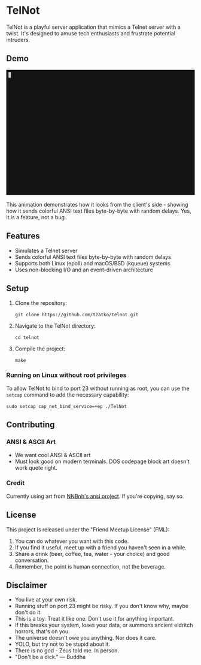 # TelNot

TelNot is a playful server application that mimics a Telnet server with a twist. It's designed to amuse tech enthusiasts and frustrate potential intruders.

## Demo

![TelNot Demo](telnot-demo.gif)

This animation demonstrates how it looks from the client's side - showing how it sends colorful ANSI text files byte-by-byte with random delays. Yes, it is a feature, not a bug.

## Features

- Simulates a Telnet server
- Sends colorful ANSI text files byte-by-byte with random delays
- Supports both Linux (epoll) and macOS/BSD (kqueue) systems
- Uses non-blocking I/O and an event-driven architecture

## Setup

1. Clone the repository:
   ```
   git clone https://github.com/tzatko/telnot.git
   ```
2. Navigate to the TelNot directory:
   ```
   cd telnot
   ```
3. Compile the project:
   ```
   make
   ```

### Running on Linux without root privileges

To allow TelNot to bind to port 23 without running as root, you can use the `setcap` command to add the necessary capability:

```
sudo setcap cap_net_bind_service=+ep ./TelNot
```


## Contributing

### ANSI & ASCII Art

- We want cool ANSI & ASCII art
- Must look good on modern terminals. DOS codepage block art doesn't work quete right.

### Credit

Currently using art from [NNBnh's ansi project](https://github.com/NNBnh/ansi). If you're copying, say so.

## License

This project is released under the "Friend Meetup License" (FML):

1. You can do whatever you want with this code.
2. If you find it useful, meet up with a friend you haven't seen in a while.
3. Share a drink (beer, coffee, tea, water - your choice) and good conversation.
4. Remember, the point is human connection, not the beverage.

## Disclaimer

- You live at your own risk.
- Running stuff on port 23 might be risky. If you don't know why, maybe don't do it.
- This is a toy. Treat it like one. Don't use it for anything important.
- If this breaks your system, loses your data, or summons ancient eldritch horrors, that's on you.
- The universe doesn't owe you anything. Nor does it care.
- YOLO, but try not to be stupid about it.
- There is no god - Zeus told me. In person.
- "Don't be a dick." — Buddha

